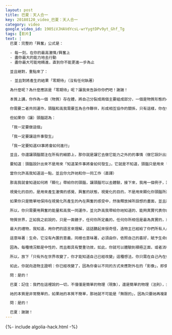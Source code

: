 ```yaml
---
layout: post
title: 巴夏：天人合一
key: 20180120_video_巴夏：天人合一
category: video
google_video_id: 1905iVJHAVdYcsL-wrYygtDPv9yt_Ghf_Tg
tags: [影片]
text: |
  巴夏：完整的「興奮」公式是：

  - 每一刻，在你的最高激情/興奮上
  - 盡你最大的能力地去行動
  - 盡你最大可能地精進，直到你不能更進一步為止

  並且絕對，重點來了：

  - 並且對將產生的結果「零期待」（沒有任何執著）

  為什麼呢？為什麼應該是「零期待」呢？讓我來告訴你你們吧！謝謝！

  本質上講，你作為一個（物質）存在體，將自己分裂成兩個主要組成部分，一個是物質形態的心智意識（用「頭腦」代替），一個是非物質形態的高我意識（用「高我」代替）。

  你需要二者共同運作，頭腦和高我需要互為合作夥伴，形成相互協作的關係，只有這樣，你在你的實相中，才算是個「完整的人」。

  但如果你（讓）頭腦認為：

  「我一定要做這個」

  「我一定要讓這件事發生」

  「我一定要知道XX事將會如何進行」

  並且，你還讓頭腦關注在所有的細節上，那你就是讓它去做它能力之外的的事情（做它設計出來所能做的額外的事情），你讓它「精疲力竭」，你讓它「疲於奔命」。而你，在一天結束之後，還奇怪為什麼「自己怎麼頭這麼痛」，你還在想為什麼自己一直「神勞形瘁、萎靡不振」。

  要知道：頭腦設計出來不是用來「知道某件事將會如何發生」，它就是不知道，頭腦只是用來「知道和體驗當下這一刻發生了什麼」，而高我知道「某件事將會如何發生」。

  當你允許高我知道這一點，並且你允許祂和你一同工作（直譯）

  那高我就會知道如何將「顯化」帶給你的頭腦，讓頭腦可以去體驗，接下來，我用一個例子，跟你們解釋「視覺化」是如何運作的。頭腦能夠設想出一個你理想的、喜好的實相，當你的意識之眼看到這個畫面（腦袋想像的畫面），如果你對於體驗這個實相，顯化這個未來感到非常興奮，那這樣的「興奮」是很好的，這正是你所需要的。

  視覺化的目的，是用來產生激情的感覺、興奮的狀態，視覺化的目的，不是用來顯化你頭腦所設想的畫面。因為你的頭腦，在它看來，可能是終極完美的未來，在它看來，可能是最高版本的實相，在它看來，可能是「天花板」，而對高我來說，只不過是「地板」，只不過祂能顯化的「起步版」。

  如果你只是簡單地保持在視覺化所產生的內在興奮的感受中，然後釋放掉所設想的畫面，並且將這股能量交託給你的高我，那你的高我將為你顯化出真正能夠代表那種狀態的實相，即使這個實相可能跟你所想的「一點都不像」，有可能像，但也可能不像。

  所以，你只需要用興奮的能量和高我一同運作，並允許高我帶給你祂知道的、能夠真實代表你的能量的、你需要的實相。這樣，你就可以敞開自己，接受一切的顯化，不論它是什麼，你都知道它是至關重要重要的，它都代表了你的喜悅。而且你永遠都不會把它定義為「干擾」或者「障礙」，不會給它貼上「讓你不開心」的標籤。

  物質世界，正如我之前說的，只是一面鏡子，任何你所定義的，任何你所相信是最為真實的，就是你得到的（影像）。所以，非常重要的是：你要注意這些信念和定義，因為正是它們，也僅僅是它們，創造了你在物質世界中的體驗；因為，在物質世界中，沒有什麼東西自帶某種意義！沒有什麼東西自帶必然的意義！本質上，萬事萬物都沒有內置的意義！

  最大的禮物，我知道，用你們的語言來理解，這話聽起來很奇怪，造物主已經給了你們所有人最棒的禮物！就是：生命，根本就沒意義！

  這意味著：生命，它沒有內置的意義，同樣也意味著，必須由你，依照自己的喜好，賦予生命的意義，而你所賦予的意義，不論境況如何，將完全決定你是如何體驗生命的

  因為，每種境況都是中性的，而且都具有雙重功效，如此，你就可以體驗到積極正面，或者消極負面的結果，所以，真正重要的不是外在境況的樣子，而是你對境況的應對方式，才具有影響力，換句話說，也就改變你體驗的結果

  所以，放下「只有外在世界改變了，你才能知道自己已經改變」這種想法，你只需在自己內在做出改變，知道自己已經改變，表現得像是自己已經改變

  如此，你就向造物主證明：你已經改變了，因為你會以不同的方式來應對外在的「影像」，即使這些影像保持不變，這就是祂的運作方式，你們都能理解嗎？

  問：是的！

  巴夏：記住：我們在這裡說的一切，不僅僅是簡單的物理（現象），還是簡單的物理（法則），非常的簡單，我們知道，造物主是無限的「復合豐富」，但祂並不是「複雜難懂」

  祂的本質是非常簡單的，如果祂的本質不簡單，那祂就不可能是「無限的」，因為只要祂再複雜一丁點，祂就會被自身重量給壓垮坍塌，要能夠做到真正的無限，並能夠容納所有的可能性，那麼，造物主的核心、本質就必須「簡單」，你們都能明白嗎？

  問：是的！

  巴夏：謝謝！
---
```


{%- include algolia-hack.html -%}
